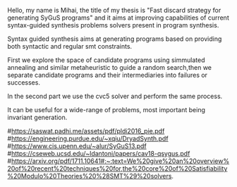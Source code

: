 
Hello, my name is Mihai, the title of my thesis is 
"Fast discard strategy for generating SyGuS programs"
and it aims at improving capabilities of current syntax-guided synthesis problems solvers present in program synthesis.

Syntax guided synthesis aims at generating programs based
on providing both syntactic and regular smt constraints.

First we explore the space of candidate programs using simmulated annealing and similar metaheuristic
to guide a random search,then we separate candidate programs and their intermediaries into failures or successes.

In the second part we use the cvc5 solver and perform the same process.

It can be useful for a wide-range of problems, most important being invariant generation.

#https://saswat.padhi.me/assets/pdf/pldi2016_pie.pdf
#https://engineering.purdue.edu/~xqiu/DryadSynth.pdf
#https://www.cis.upenn.edu/~alur/SyGuS13.pdf
#https://cseweb.ucsd.edu/~ldantoni/papers/cav18-qsygus.pdf
#https://arxiv.org/pdf/1711.10641#:~:text=We%20give%20an%20overview%20of%20recent%20techniques%20for,the%20core%20of%20Satisfiability%20Modulo%20Theories%20%28SMT%29%20solvers.

